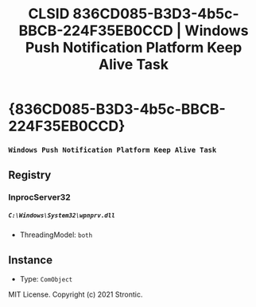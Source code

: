 ﻿---
title: "CLSID 836CD085-B3D3-4b5c-BBCB-224F35EB0CCD | Windows Push Notification Platform Keep Alive Task"
excerpt: What is COM-Object CLSID 836CD085-B3D3-4b5c-BBCB-224F35EB0CCD?
---

# {836CD085-B3D3-4b5c-BBCB-224F35EB0CCD}

### `Windows Push Notification Platform Keep Alive Task`

## Registry


### InprocServer32

##### `C:\Windows\System32\wpnprv.dll`
* ThreadingModel: `both`

## Instance

* Type: `ComObject`

MIT License. Copyright (c) 2021 Strontic.


